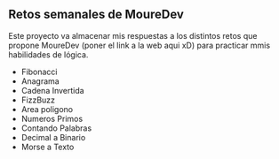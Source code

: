 ## Retos semanales de MoureDev

Este proyecto va almacenar mis respuestas a los distintos retos que propone MoureDev (poner el link a la web aqui xD) para practicar mmis habilidades de lógica.

- Fibonacci
- Anagrama
- Cadena Invertida
- FizzBuzz
- Area poligono
- Numeros Primos
- Contando Palabras
- Decimal a Binario
- Morse a Texto